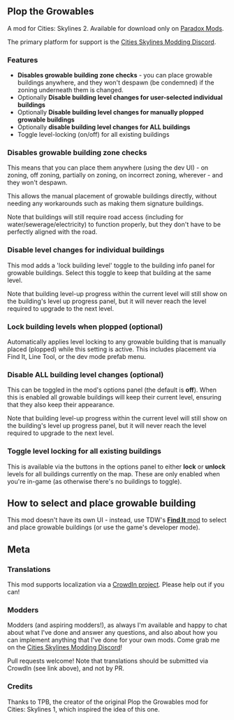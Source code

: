 ## Plop the Growables
A mod for Cities: Skylines 2.  Available for download only on [Paradox Mods](https://mods.paradoxplaza.com/mods/75826/Windows).

The primary platform for support is the [Cities Skylines Modding Discord](https://discord.gg/HTav7ARPs2).

### Features
- **Disables growable building zone checks** - you can place growable buildings anywhere, and they won't despawn (be condemned) if the zoning underneath them is changed.
- Optionally **Disable building level changes for user-selected individual buildings**
- Optionally **Disable building level changes for manually plopped growable buildings**
- Optionally **disable building level changes for ALL buildings**
- Toggle level-locking (on/off) for all existing buildings

### Disables growable building zone checks
This means that you can place them anywhere (using the dev UI) - on zoning, off zoning, partially on zoning, on incorrect zoning, wherever - and they won't despawn.

This allows the manual placement of growable buildings directly, without needing any workarounds such as making them signature buildings.

Note that buildings will still require road access (including for water/sewerage/electricity) to function properly, but they don't have to be perfectly aligned with the road.

### Disable level changes for individual buildings
This mod adds a 'lock building level' toggle to the building info panel for growable buildings.  Select this toggle to keep that building at the same level.

Note that building level-up progress within the current level will still show on the building's level up progress panel, but it will never reach the level required to upgrade to the next level.

### Lock building levels when plopped (optional)
Automatically applies level locking to any growable building that is manually placed (plopped) while this setting is active.  This includes placement via Find It, Line Tool, or the dev mode prefab menu.

### Disable ALL building level changes (optional)
This can be toggled in the mod's options panel (the default is **off**).  When this is enabled all growable buildings will keep their current level, ensuring that they also keep their appearance.

Note that building level-up progress within the current level will still show on the building's level up progress panel, but it will never reach the level required to upgrade to the next level.

### Toggle level locking for all existing buildings
This is available via the buttons in the options panel to either **lock** or **unlock** levels for all buildings currently on the map.  These are only enabled when you're in-game (as otherwise there's no buildings to toggle).

## How to select and place growable building
This mod doesn't have its own UI - instead, use TDW's [**Find It** mod](https://mods.paradoxplaza.com/mods/77240/Windows) to select and place growable buildings (or use the game's developer mode).

## Meta
### Translations
This mod supports localization via a [CrowdIn project](https://crowdin.com/project/plop-the-growables).  Please help out if you can!

### Modders
Modders (and aspiring modders!), as always I'm available and happy to chat about what I've done and answer any questions, and also about how you can implement anything that I've done for your own mods.  Come grab me on the [Cities Skylines Modding Discord](https://discord.gg/HTav7ARPs2)!

Pull requests welcome! Note that translations should be submitted via CrowdIn (see link above), and not by PR.

### Credits
Thanks to TPB, the creator of the original Plop the Growables mod for Cities: Skylines 1, which inspired the idea of this one.